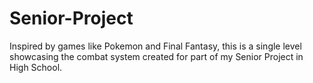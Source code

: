 # Senior-Project
Inspired by games like Pokemon and Final Fantasy, this is a single level showcasing the combat system created for part of my Senior Project in High School.
